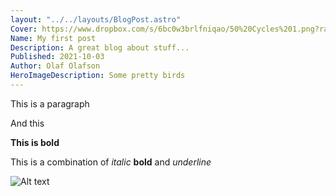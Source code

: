 ```yaml
---
layout: "../../layouts/BlogPost.astro"
Cover: https://www.dropbox.com/s/6bc0w3brlfniqao/50%20Cycles%201.png?raw=1
Name: My first post
Description: A great blog about stuff...
Published: 2021-10-03
Author: Olaf Olafson
HeroImageDescription: Some pretty birds
---
```


This is a paragraph

And this

**This is bold**

This is a combination of _italic_ **bold** and _underline_

![Alt text](https://wallup.net/wp-content/uploads/2018/10/07/458379-cat-animal-pet-cats-kitty-cute-sweet-748x561.jpg "a title")
